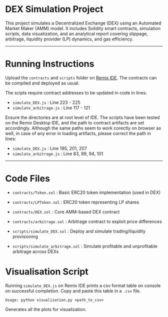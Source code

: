 # DEX Simulation Project

This project simulates a Decentralized Exchange (DEX) using an Automated Market Maker (AMM) model. It includes Solidity smart contracts, simulation scripts, data visualization, and an analytical report covering slippage, arbitrage, liquidity provider (LP) dynamics, and gas efficiency.

---

# Running Instructions

Upload the ```contracts``` and ```scripts``` folder on [Remix IDE](https://remix.ethereum.org/). The contracts can be compiled and deployed as usual.

The scipts require contract addresses to be updated in code in lines:

- ```simulate_DEX.js``` : Line 223 - 225
- ```simulate_arbitrage.js``` : Line 117 - 121

Ensure the directories are at root level of IDE. The scripts have been tested on the Remix Desktop IDE, and the path to contract artifacts are set accordingly. Although the same paths seem to work corectly on browser as well, in case of any error in loading artifacts, please correct the path in lines:

- ```simulate_DEX.js``` : Line 195, 201, 207
- ```simulate_arbitrage.js``` : Line 83, 89, 94, 101

---

# Code Files

- ```contracts/Token.sol``` :  Basic ERC20 token implementation (used in DEX)
- ```contracts/LPToken.sol``` : ERC20 token representing LP shares
- ```contracts/DEX.sol``` : Core AMM-based DEX contract
- ```contracts/arbitrage.sol``` : Arbitrage contract to exploit price differences

- ```scripts/simulate_DEX.sol``` : Deploy and simulate trading/liquidity provisioning
- ```scripts/simulate_arbitrage.sol``` : Simulate profitable and unprofitable arbitrage across DEXs

# Visualisation Script
Running ```simulate_DEX.js``` on Remix IDE prints a csv format table on console on successful completion. Copy and paste this table in a ```.csv``` file.

```
Usage: python visualization.py <path_to_csv>
```
Generates all the plots for visualization.